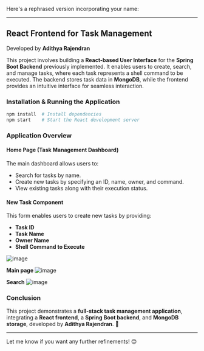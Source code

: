 Here's a rephrased version incorporating your name:  

---

## **React Frontend for Task Management**  
Developed by **Adithya Rajendran**  

This project involves building a **React-based User Interface** for the **Spring Boot Backend** previously implemented. It enables users to create, search, and manage tasks, where each task represents a shell command to be executed. The backend stores task data in **MongoDB**, while the frontend provides an intuitive interface for seamless interaction.  

### **Installation & Running the Application**  
```sh
npm install  # Install dependencies  
npm start    # Start the React development server  
```  

### **Application Overview**  

#### **Home Page (Task Management Dashboard)**  
The main dashboard allows users to:  
- Search for tasks by name.  
- Create new tasks by specifying an ID, name, owner, and command.  
- View existing tasks along with their execution status.  

#### **New Task Component**  
This form enables users to create new tasks by providing:  
- **Task ID**  
- **Task Name**  
- **Owner Name**  
- **Shell Command to Execute**  

![image](https://github.com/user-attachments/assets/9107d309-8aff-4ffa-867f-b1e6104b7547)

**Main page**
![image](https://github.com/user-attachments/assets/b3ba2b52-331d-45be-bbf2-943daa5d5207)


**Search**
![image](https://github.com/user-attachments/assets/4bdec841-43dd-446b-abca-9ddc02c8f491)


### **Conclusion**  
This project demonstrates a **full-stack task management application**, integrating a **React frontend**, a **Spring Boot backend**, and **MongoDB storage**, developed by **Adithya Rajendran**. 🚀  

---

Let me know if you want any further refinements! 😊
